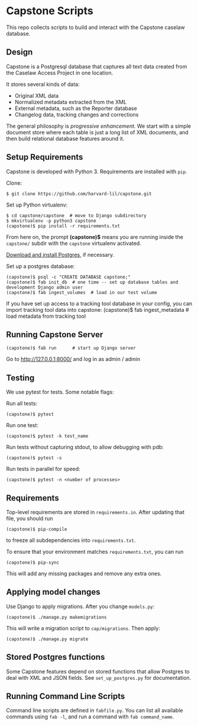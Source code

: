 Capstone Scripts
================

This repo collects scripts to build and interact with the Capstone caselaw database.

Design
------

Capstone is a Postgresql database that captures all text data created from the Caselaw Access Project
in one location.

It stores several kinds of data:

* Original XML data
* Normalized metadata extracted from the XML
* External metadata, such as the Reporter database
* Changelog data, tracking changes and corrections

The general philosophy is *progressive enhancement*. We start with a simple document store where
each table is just a long list of XML documents, and then build relational database features around
it.

Setup Requirements
------------------

Capstone is developed with Python 3. Requirements are installed with `pip`.

Clone:

    $ git clone https://github.com/harvard-lil/capstone.git
    
Set up Python virtualenv:
    
    $ cd capstone/capstone  # move to Django subdirectory
    $ mkvirtualenv -p python3 capstone
    (capstone)$ pip install -r requirements.txt

From here on, the prompt **(capstone)$** means you are running inside the `capstone/` subdir with
the `capstone` virtualenv activated.

[Download and install Postgres](https://www.postgresql.org/download/), if necessary.

Set up a postgres database:

    (capstone)$ psql -c "CREATE DATABASE capstone;"
    (capstone)$ fab init_db  # one time -- set up database tables and development Django admin user
    (capstone)$ fab ingest_volumes  # load in our test volume

If you have set up access to a tracking tool database in your config, you can import tracking tool data into capstone:
    (capstone)$ fab ingest_metadata  # load metadata from tracking tool
    
Running Capstone Server
-----------------------
    
    (capstone)$ fab run      # start up Django server

Go to http://127.0.0.1:8000/ and log in as admin / admin

Testing
-------

We use pytest for tests. Some notable flags:

Run all tests:

    (capstone)$ pytest

Run one test:

    (capstone)$ pytest -k test_name
     
Run tests without capturing stdout, to allow debugging with pdb:

    (capstone)$ pytest -s
    
Run tests in parallel for speed:

    (capstone)$ pytest -n <number of processes>

Requirements
------------

Top-level requirements are stored in `requirements.in`. After updating that file, you should run

    (capstone)$ pip-compile
    
to freeze all subdependencies into `requirements.txt`.

To ensure that your environment matches `requirements.txt`, you can run

    (capstone)$ pip-sync
    
This will add any missing packages and remove any extra ones.

Applying model changes
----------------------

Use Django to apply migrations. After you change `models.py`:

    (capstone)$ ./manage.py makemigrations
    
This will write a migration script to `cap/migrations`. Then apply:

    (capstone)$ ./manage.py migrate
    
Stored Postgres functions
-------------------------

Some Capstone features depend on stored functions that allow Postgres to deal with XML and JSON fields.
See `set_up_postgres.py` for documentation.

Running Command Line Scripts
----------------------------

Command line scripts are defined in `fabfile.py`. You can list all available commands using `fab -l`, and run a
command with `fab command_name`.